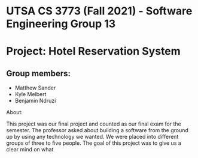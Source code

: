 # UTSA CS 3773 (Fall 2021) - Software Engineering Group 13

# Project: Hotel Reservation System

## Group members:

- Matthew Sander
- Kyle Melbert
- Benjamin Ndruzi

About:

This project was our final project and counted as our final exam for the semester. The professor asked about building a software from the ground up by using any technology we wanted. We were placed into different groups of three to five people. The goal of this project was to give us a clear mind on what 
